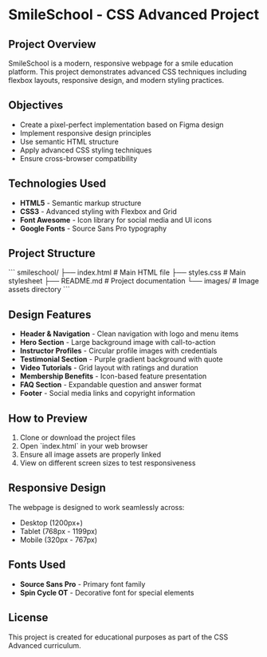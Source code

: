 # SmileSchool - CSS Advanced Project

## Project Overview

SmileSchool is a modern, responsive webpage for a smile education platform. This project demonstrates advanced CSS techniques including flexbox layouts, responsive design, and modern styling practices.

## Objectives

- Create a pixel-perfect implementation based on Figma design
- Implement responsive design principles
- Use semantic HTML structure
- Apply advanced CSS styling techniques
- Ensure cross-browser compatibility

## Technologies Used

- **HTML5** - Semantic markup structure
- **CSS3** - Advanced styling with Flexbox and Grid
- **Font Awesome** - Icon library for social media and UI icons
- **Google Fonts** - Source Sans Pro typography

## Project Structure

\`\`\`
smileschool/
├── index.html          # Main HTML file
├── styles.css          # Main stylesheet
├── README.md           # Project documentation
└── images/             # Image assets directory
\`\`\`

## Design Features

- **Header & Navigation** - Clean navigation with logo and menu items
- **Hero Section** - Large background image with call-to-action
- **Instructor Profiles** - Circular profile images with credentials
- **Testimonial Section** - Purple gradient background with quote
- **Video Tutorials** - Grid layout with ratings and duration
- **Membership Benefits** - Icon-based feature presentation
- **FAQ Section** - Expandable question and answer format
- **Footer** - Social media links and copyright information

## How to Preview

1. Clone or download the project files
2. Open \`index.html\` in your web browser
3. Ensure all image assets are properly linked
4. View on different screen sizes to test responsiveness

## Responsive Design

The webpage is designed to work seamlessly across:
- Desktop (1200px+)
- Tablet (768px - 1199px)
- Mobile (320px - 767px)

## Fonts Used

- **Source Sans Pro** - Primary font family
- **Spin Cycle OT** - Decorative font for special elements

## License

This project is created for educational purposes as part of the CSS Advanced curriculum.
